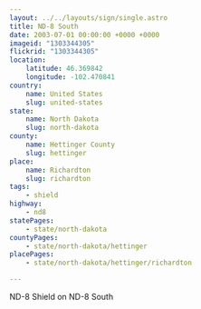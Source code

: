 ```yaml
---
layout: ../../layouts/sign/single.astro
title: ND-8 South
date: 2003-07-01 00:00:00 +0000 +0000
imageid: "1303344305"
flickrid: "1303344305"
location:
    latitude: 46.369842
    longitude: -102.470841
country:
    name: United States
    slug: united-states
state:
    name: North Dakota
    slug: north-dakota
county:
    name: Hettinger County
    slug: hettinger
place:
    name: Richardton
    slug: richardton
tags:
    - shield
highway:
    - nd8
statePages:
    - state/north-dakota
countyPages:
    - state/north-dakota/hettinger
placePages:
    - state/north-dakota/hettinger/richardton

---
```

ND-8 Shield on ND-8 South
